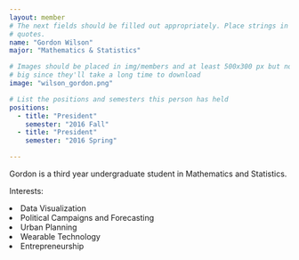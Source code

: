 ```yaml
---
layout: member
# The next fields should be filled out appropriately. Place strings in double 
# quotes.
name: "Gordon Wilson"
major: "Mathematics & Statistics"

# Images should be placed in img/members and at least 500x300 px but not too 
# big since they'll take a long time to download
image: "wilson_gordon.png"

# List the positions and semesters this person has held
positions:
  - title: "President"
    semester: "2016 Fall"
  - title: "President"
    semester: "2016 Spring"

---
```

Gordon is a third year undergraduate student in Mathematics and Statistics.

Interests:
<li>Data Visualization</li>
<li>Political Campaigns and Forecasting</li>
<li>Urban Planning</li>
<li>Wearable Technology</li>
<li>Entrepreneurship</li>

